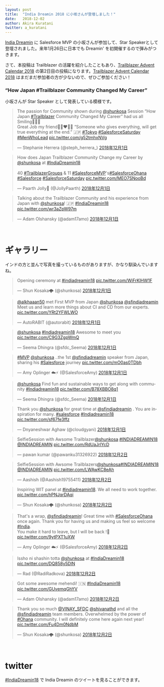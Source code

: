 ```yaml
---
layout: post
title:  "India Dreamin 2018 に小坂さんが登壇しました！"
date:   2018-12-02
author: Akira Kuratani
twitter: a_kuratani
---
```


<p class="intro"><a href="http://www.indiadreamin.in/" target="\_blank"><span class="dropcap">I</span>ndia Dreamin</a> に Salesforce MVP の小坂さんが参加して、Star Speakerとして登壇されました。来年1月26日に日本でも Dreamin' を初開催するので弾みがつきます。</p>

さて、本投稿は Trailblazer の活躍を紹介したこともあり、[Trailblazer Advent Calendar 2018](https://adventar.org/calendars/3195) の第2日目の投稿になります。[Trailblazer Advent Calendar 2018](https://adventar.org/calendars/3195) はまだまだ参加者の方が少ないので、ぜひご参加ください！

### “How Japan #Trailblazer Community Changed My Career”

小坂さんが Star Speaker として発表している模様です。

<blockquote class="twitter-tweet" data-lang="ja"><p lang="en" dir="ltr">The passion for Community shown during <a href="https://twitter.com/shunkosa?ref_src=twsrc%5Etfw">@shunkosa</a> Session “How Japan <a href="https://twitter.com/hashtag/Trailblazer?src=hash&amp;ref_src=twsrc%5Etfw">#Trailblazer</a> Community Changed My Career” had us all Smiling🤗🤗🤗 <br>Great Job my friend🙌🏽❤️🙌🏽 “Someone who gives everything, will get true everything at the end.” 🇯🇵 <a href="https://twitter.com/hashtag/Tokyo?src=hash&amp;ref_src=twsrc%5Etfw">#Tokyo</a> <a href="https://twitter.com/hashtag/SalesforceSaturday?src=hash&amp;ref_src=twsrc%5Etfw">#SalesforceSaturday</a> <a href="https://twitter.com/hashtag/MenWhoLead?src=hash&amp;ref_src=twsrc%5Etfw">#MenWhoLead</a> <a href="https://t.co/g52tmhxNVg">pic.twitter.com/g52tmhxNVg</a></p>&mdash; Stephanie Herrera (@steph_herrera_) <a href="https://twitter.com/steph_herrera_/status/1068937612709134338?ref_src=twsrc%5Etfw">2018年12月1日</a></blockquote>

<blockquote class="twitter-tweet" data-lang="ja"><p lang="en" dir="ltr">How does Japan Trailblazer Community Change my Career by <a href="https://twitter.com/shunkosa?ref_src=twsrc%5Etfw">@shunkosa</a> at <a href="https://twitter.com/hashtag/IndiaDreamin18?src=hash&amp;ref_src=twsrc%5Etfw">#IndiaDreamin18</a> <br><br>40 <a href="https://twitter.com/hashtag/TrailblazerGroups?src=hash&amp;ref_src=twsrc%5Etfw">#TrailblazerGroups</a> &amp; 11 <a href="https://twitter.com/hashtag/SalesforceMVP?src=hash&amp;ref_src=twsrc%5Etfw">#SalesforceMVP</a>&#39;s<a href="https://twitter.com/hashtag/SalesforceOhana?src=hash&amp;ref_src=twsrc%5Etfw">#SalesforceOhana</a> <a href="https://twitter.com/hashtag/Salesforce?src=hash&amp;ref_src=twsrc%5Etfw">#Salesforce</a> <a href="https://twitter.com/hashtag/SalesforceSaturday?src=hash&amp;ref_src=twsrc%5Etfw">#SalesforceSaturday</a> <a href="https://t.co/MEO7SNooBd">pic.twitter.com/MEO7SNooBd</a></p>&mdash; Paarth Jolly🐼 (@JollyPaarth) <a href="https://twitter.com/JollyPaarth/status/1068824254932811777?ref_src=twsrc%5Etfw">2018年12月1日</a></blockquote>

<blockquote class="twitter-tweet" data-lang="ja"><p lang="en" dir="ltr">Talking about the Trailblazer Community and his experience from Japan with <a href="https://twitter.com/shunkosa?ref_src=twsrc%5Etfw">@shunkosa</a>! 🇯🇵 <a href="https://twitter.com/hashtag/IndiaDreamin18?src=hash&amp;ref_src=twsrc%5Etfw">#IndiaDreamin18</a> <a href="https://t.co/wr3aZpW97m">pic.twitter.com/wr3aZpW97m</a></p>&mdash; Adam Olshansky (@adam17amo) <a href="https://twitter.com/adam17amo/status/1068826074732249088?ref_src=twsrc%5Etfw">2018年12月1日</a></blockquote>

<br/>

# ギャラリー

インドの方と並んで写真を撮っているものがありますが、かなり馴染んでいますね。

<blockquote class="twitter-tweet" data-lang="ja"><p lang="en" dir="ltr">Opening ceremony at <a href="https://twitter.com/hashtag/indiadreamin18?src=hash&amp;ref_src=twsrc%5Etfw">#indiadreamin18</a> <a href="https://t.co/WiFrKlHW1F">pic.twitter.com/WiFrKlHW1F</a></p>&mdash; Shun Kosaka🌩️ (@shunkosa) <a href="https://twitter.com/shunkosa/status/1068717574446182401?ref_src=twsrc%5Etfw">2018年12月1日</a></blockquote>

<blockquote class="twitter-tweet" data-lang="ja"><p lang="en" dir="ltr"><a href="https://twitter.com/alkhaaan50?ref_src=twsrc%5Etfw">@alkhaaan50</a> met First MVP from Japan <a href="https://twitter.com/shunkosa?ref_src=twsrc%5Etfw">@shunkosa</a> <a href="https://twitter.com/sfindiadreamin?ref_src=twsrc%5Etfw">@sfindiadreamin</a> Meet us and learn more things about CI and CD from our experts. <a href="https://t.co/YRt2YFWLWO">pic.twitter.com/YRt2YFWLWO</a></p>&mdash; AutoRABIT (@autorabit) <a href="https://twitter.com/autorabit/status/1068752536998420485?ref_src=twsrc%5Etfw">2018年12月1日</a></blockquote>

<blockquote class="twitter-tweet" data-lang="ja"><p lang="en" dir="ltr"><a href="https://twitter.com/shunkosa?ref_src=twsrc%5Etfw">@shunkosa</a> <a href="https://twitter.com/hashtag/Indiadreamin18?src=hash&amp;ref_src=twsrc%5Etfw">#Indiadreamin18</a> Awesome to meet you <a href="https://t.co/C9G3ZgpWmQ">pic.twitter.com/C9G3ZgpWmQ</a></p>&mdash; Seema Dhingra (@sfdc_Seema) <a href="https://twitter.com/sfdc_Seema/status/1068755187249094656?ref_src=twsrc%5Etfw">2018年12月1日</a></blockquote>

<blockquote class="twitter-tweet" data-lang="ja"><p lang="en" dir="ltr"><a href="https://twitter.com/hashtag/MVP?src=hash&amp;ref_src=twsrc%5Etfw">#MVP</a> <a href="https://twitter.com/shunkosa?ref_src=twsrc%5Etfw">@shunkosa</a> ..the 1st <a href="https://twitter.com/sfindiadreamin?ref_src=twsrc%5Etfw">@sfindiadreamin</a> speaker from Japan, sharing his <a href="https://twitter.com/hashtag/Salesforce?src=hash&amp;ref_src=twsrc%5Etfw">#Salesforce</a> journey <a href="https://t.co/mO0as0TDbh">pic.twitter.com/mO0as0TDbh</a></p>&mdash; Amy Oplinger ☁️⚡️ (@SalesforceAmy) <a href="https://twitter.com/SalesforceAmy/status/1068824800540401664?ref_src=twsrc%5Etfw">2018年12月1日</a></blockquote>

<blockquote class="twitter-tweet" data-lang="ja"><p lang="en" dir="ltr"><a href="https://twitter.com/shunkosa?ref_src=twsrc%5Etfw">@shunkosa</a> Find fun and sustainable ways to get along with community <a href="https://twitter.com/hashtag/Indiadreamin18?src=hash&amp;ref_src=twsrc%5Etfw">#Indiadreamin18</a> <a href="https://t.co/B78XBBO8q1">pic.twitter.com/B78XBBO8q1</a></p>&mdash; Seema Dhingra (@sfdc_Seema) <a href="https://twitter.com/sfdc_Seema/status/1068827266916982784?ref_src=twsrc%5Etfw">2018年12月1日</a></blockquote>

<blockquote class="twitter-tweet" data-lang="ja"><p lang="en" dir="ltr">Thank you <a href="https://twitter.com/shunkosa?ref_src=twsrc%5Etfw">@shunkosa</a>  for great time at <a href="https://twitter.com/sfindiadreamin?ref_src=twsrc%5Etfw">@sfindiadreamin</a> . You are inspiration for many. <a href="https://twitter.com/hashtag/salesforce?src=hash&amp;ref_src=twsrc%5Etfw">#salesforce</a> <a href="https://twitter.com/hashtag/Indiadreamin18?src=hash&amp;ref_src=twsrc%5Etfw">#Indiadreamin18</a> <a href="https://t.co/sf67fe3ffz">pic.twitter.com/sf67fe3ffz</a></p>&mdash; Dnyaneshwar Aghaw (@cloudgyani) <a href="https://twitter.com/cloudgyani/status/1068884938961928192?ref_src=twsrc%5Etfw">2018年12月1日</a></blockquote>

<blockquote class="twitter-tweet" data-lang="ja"><p lang="en" dir="ltr">SelfieSession with Awsome Trailblazer<a href="https://twitter.com/shunkosa?ref_src=twsrc%5Etfw">@shunkosa</a> <a href="https://twitter.com/hashtag/INDIADREAMIN18?src=hash&amp;ref_src=twsrc%5Etfw">#INDIADREAMIN18</a> <a href="https://twitter.com/indiadreamin?ref_src=twsrc%5Etfw">@INDIADREAMIN</a> <a href="https://t.co/RdUaJrlYcD">pic.twitter.com/RdUaJrlYcD</a></p>&mdash; pawan kumar (@pawanku31326922) <a href="https://twitter.com/pawanku31326922/status/1069149995532787712?ref_src=twsrc%5Etfw">2018年12月2日</a></blockquote>

<blockquote class="twitter-tweet" data-lang="ja"><p lang="en" dir="ltr">SelfieSession with Awsome Trailblazers<a href="https://twitter.com/shunkosa?ref_src=twsrc%5Etfw">@shunkosa</a><a href="https://twitter.com/hashtag/INDIADREAMIN18?src=hash&amp;ref_src=twsrc%5Etfw">#INDIADREAMIN18</a> <a href="https://twitter.com/indiadreamin?ref_src=twsrc%5Etfw">@INDIADREAMIN</a> <a href="https://t.co/LWAwKC8eAh">pic.twitter.com/LWAwKC8eAh</a></p>&mdash; Aashish (@Aashish19755411) <a href="https://twitter.com/Aashish19755411/status/1069150882179084289?ref_src=twsrc%5Etfw">2018年12月2日</a></blockquote>

<blockquote class="twitter-tweet" data-lang="ja"><p lang="en" dir="ltr">Inspiring WIT panel at <a href="https://twitter.com/hashtag/indiadreamin18?src=hash&amp;ref_src=twsrc%5Etfw">#indiadreamin18</a>. We all need to work together. <a href="https://t.co/hPNJqrDAqi">pic.twitter.com/hPNJqrDAqi</a></p>&mdash; Shun Kosaka🌩️ (@shunkosa) <a href="https://twitter.com/shunkosa/status/1069127801918214144?ref_src=twsrc%5Etfw">2018年12月2日</a></blockquote>

<blockquote class="twitter-tweet" data-lang="ja"><p lang="en" dir="ltr">That&#39;s a wrap, <a href="https://twitter.com/sfindiadreamin?ref_src=twsrc%5Etfw">@sfindiadreamin</a>! Great time with <a href="https://twitter.com/hashtag/SalesforceOhana?src=hash&amp;ref_src=twsrc%5Etfw">#SalesforceOhana</a> once again. Thank you for having us and making us feel so welcome <a href="https://twitter.com/hashtag/India?src=hash&amp;ref_src=twsrc%5Etfw">#India</a>. <br>You make it hard to leave, but I will be back !💙 <a href="https://t.co/9ytPXT1uXW">pic.twitter.com/9ytPXT1uXW</a></p>&mdash; Amy Oplinger ☁️⚡️ (@SalesforceAmy) <a href="https://twitter.com/SalesforceAmy/status/1069226505337626626?ref_src=twsrc%5Etfw">2018年12月2日</a></blockquote>

<blockquote class="twitter-tweet" data-lang="ja"><p lang="en" dir="ltr">Issho ni shashin totta ⁦<a href="https://twitter.com/shunkosa?ref_src=twsrc%5Etfw">@shunkosa</a>⁩ at <a href="https://twitter.com/hashtag/IndiaDreamin18?src=hash&amp;ref_src=twsrc%5Etfw">#IndiaDreamin18</a> <a href="https://t.co/DQ858y5DlN">pic.twitter.com/DQ858y5DlN</a></p>&mdash; Rad (@RadiRadkova) <a href="https://twitter.com/RadiRadkova/status/1069182282483691520?ref_src=twsrc%5Etfw">2018年12月2日</a></blockquote>

<blockquote class="twitter-tweet" data-lang="ja"><p lang="en" dir="ltr">Got some awesome mehendi! 🇮🇳 <a href="https://twitter.com/hashtag/IndiaDreamin18?src=hash&amp;ref_src=twsrc%5Etfw">#IndiaDreamin18</a> <a href="https://t.co/GUvemqGhYV">pic.twitter.com/GUvemqGhYV</a></p>&mdash; Adam Olshansky (@adam17amo) <a href="https://twitter.com/adam17amo/status/1069120165982261248?ref_src=twsrc%5Etfw">2018年12月2日</a></blockquote>

<blockquote class="twitter-tweet" data-lang="ja"><p lang="en" dir="ltr">Thank you so much <a href="https://twitter.com/VINAY_SFDC?ref_src=twsrc%5Etfw">@VINAY_SFDC</a> <a href="https://twitter.com/shivanathd?ref_src=twsrc%5Etfw">@shivanathd</a> and all the <a href="https://twitter.com/sfindiadreamin?ref_src=twsrc%5Etfw">@sfindiadreamin</a> team members. Overwhelmed by the power of <a href="https://twitter.com/hashtag/Ohana?src=hash&amp;ref_src=twsrc%5Etfw">#Ohana</a> community. I will definitely come here again next year! <a href="https://t.co/Fu4Dm0NdbM">pic.twitter.com/Fu4Dm0NdbM</a></p>&mdash; Shun Kosaka🌩️ (@shunkosa) <a href="https://twitter.com/shunkosa/status/1069220333125660680?ref_src=twsrc%5Etfw">2018年12月2日</a></blockquote>
<br/>

# twitter

[#IndiaDreamin18](https://twitter.com/hashtag/IndiaDreamin18?src=hash) で India Dreamin のツイートを見ることができます。

<br/>

<script async src="https://platform.twitter.com/widgets.js" charset="utf-8"></script>
